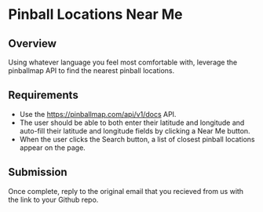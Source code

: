 # Pinball Locations Near Me

## Overview
Using whatever language you feel most comfortable with, leverage the pinballmap API to find the nearest pinball locations.

## Requirements
- Use the https://pinballmap.com/api/v1/docs API.
- The user should be able to both enter their latitude and longitude and auto-fill their latitude and longitude fields by clicking a Near Me button.
- When the user clicks the Search button, a list of closest pinball locations appear on the page.

## Submission
Once complete, reply to the original email that you recieved from us with the link to your Github repo.